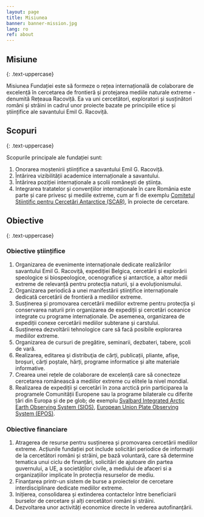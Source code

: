 ```yaml
---
layout: page
title: Misiunea
banner: banner-mission.jpg
lang: ro
ref: about
---
```


## Misiune
{: .text-uppercase}

Misiunea Fundației este să formeze o rețea internațională de colaborare de excelență în cercetarea de frontieră și protejarea mediile naturale extreme - denumită Rețeaua Racoviță.
Ea va uni cercetători, exploratori și susținători români și străini in cadrul unor proiecte bazate pe principiile etice și științifice ale savantului Emil G. Racoviță.

## Scopuri
{: .text-uppercase}

Scopurile principale ale fundației sunt:

1. Onorarea moștenirii științifice a savantului Emil G. Racoviță.
2. Întărirea vizibilității academice internaționale a savantului.
3. Întărirea poziției internaționale a școlii românești de știința.
4. Integrarea tratatelor și convențiilor internaționale în care România este parte și care privesc și mediile extreme, cum ar fi de exemplu [Comitetul Ştiinţific pentru Cercetări Antarctice (SCAR)](https://council.science/events/2023-scar-sc-hass/), în proiecte de cercetare.

## Obiective
{: .text-uppercase}

### Obiective științifice

1. Organizarea de evenimente internaționale dedicate realizărilor savantului Emil G. Racoviță, expediției Belgica, cercetării și explorării speologice si biospeologice, ocenografice și antarctice, a altor medii extreme de relevanță pentru protecția naturii, și a evoluționismului.
2. Organizarea periodică a unei manifestării științifice internaționale dedicată cercetării de frontieră a mediilor extreme.
3. Susținerea și promovarea cercetării mediilor extreme pentru protecția și conservarea naturii prin organizarea de expediții și cercetări oceanice integrate cu programe internaționale. De asemenea, organizarea de expediții conexe cercetării mediilor subterane și carstului.
4. Susținerea dezvoltării tehnologice care să facă posibile explorarea mediilor extreme.
5. Organizarea de cursuri de pregătire, seminarii, dezbateri, tabere, școli de vară.
6. Realizarea, editarea şi distribuţia de cărți, publicații, pliante, afișe, broșuri, cărți poștale, hărți, programe informatice și alte materiale informative.
7. Crearea unei rețele de colaborare de excelență care să conecteze cercetarea românească a mediilor extreme cu elitele la nivel mondial.
8. Realizarea de expediții și cercetări în zona arctică prin participarea la programele Comunității Europene sau la programe bilaterale cu diferite țări din Europa și de pe glob; de exemplu [Svalbard Integrated Arctic Earth Observing System (SIOS)](https://sios-svalbard.org), [European Union Plate Observing System (EPOS)](https://cordis.europa.eu/project/id/262229).

### Obiective financiare

1. Atragerea de resurse pentru susținerea și promovarea cercetării mediilor extreme. Acțiunile fundației pot include solicitări periodice de informații de la cercetători români și străini, pe bază voluntară, care să determine tematica unui ciclu de finanțări, solicitări de ajutoare din partea guvernului, a UE, a societăților civile, a mediului de afaceri si a organizațiilor implicate în protecția resurselor de mediu.
2. Finanțarea printr-un sistem de burse a proiectelor de cercetare interdisciplinare dedicate mediilor extreme.
3. Inițierea, consolidarea și extinderea contactelor între beneficiarii burselor de cercetare și alți cercetători români și străini.
4. Dezvoltarea unor activități economice directe în vederea autofinanțării.
